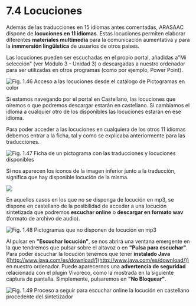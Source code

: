 
# 7.4 Locuciones

Además de las traducciones en 15 idiomas antes comentadas, ARASAAC dispone de **locuciones en 11 idiomas**. Estas locuciones permiten elaborar diferentes **materiales multimedia** para la comunicación aumentativa y para la **inmmersión lingüística** de usuarios de otros países.

Las locuciones pueden ser escuchadas en el propio portal, añadidas a"Mi selección" (ver Módulo 3 - Unidad 3) o descargadas a nuestro ordenador para ser utilizadas en otros programas (como por ejemplo, Power Point).

![Fig. 1.46 Acceso a las locuciones desde el catálogo de Pictogramas en color](https://lh5.googleusercontent.com/-1LKEoyOzYkE/UicaCQ2zZSI/AAAAAAAABQ4/H0IzGwjIHjc/w1043-h385-no/locuciones_2.png)

Si estamos navegando por el portal en Castellano, las locuciones que oiremos o que podremos descargar estarán en castellano. Si cambiamos el idioma a cualquier otro de los disponibles las locuciones estarán en ese idioma.

Para poder acceder a las locuciones en cualquiera de los otros 11 idiomas debemos entrar a la ficha, tal y como se explicaba anteriormente para las traducciones.

![Fig. 1.47 Ficha de un pictograma con las traducciones y locuciones disponibles](https://lh3.googleusercontent.com/-lIXdGjcO2tc/UihTupxzSoI/AAAAAAAABRQ/gxh2OFH22bE/w690-h553-no/locuciones_3.png)

Si nos aparecen los iconos de la imagen inferior junto a la traducción, significa que hay disponible locución de la misma.

![](Selección_361.png)

En aquellos casos en los que no se disponga de locución en mp3, se dispone en castellano de la posibilidad de acceder a una locución sintetizada que podremos **escuchar online** o **descargar en formato wav** (formato de archivo de audio).

![Fig. 1.48 Pictogramas que no disponen de locución en mp3](https://lh3.googleusercontent.com/-_KideiUUG38/UihY9t7NrmI/AAAAAAAABSQ/xDIkdht1aZ4/w773-h227-no/locuciones_4.png)

Al pulsar en **"Escuchar locución"**, se nos abrirá una ventana emergente en la que tendremos que pulsar sobre el altavoz o en **"Pulsa para escuchar"**. Para poder escuchar la locución tenemos que tener **instalado Java** ([http://www.java.com/es/download/](http://www.java.com/es/download/)) en nuestro ordenador. Puede aparecernos una **advertencia de seguridad** relacionada con el plugin Vivoreco, como la mostrada en la siguiente captura de pantalla. Simplemente, pulsaremos en **"No Bloquear"**.

![Fig. 1.49 Proceso a seguir para escuchar online la locución en castellano procedente del sintetizador](https://lh3.googleusercontent.com/-Gk9UOkqqO8Q/UihavV9oMzI/AAAAAAAABSk/wnNpGGmHsys/w1044-h436-no/locuciones_5.png)

